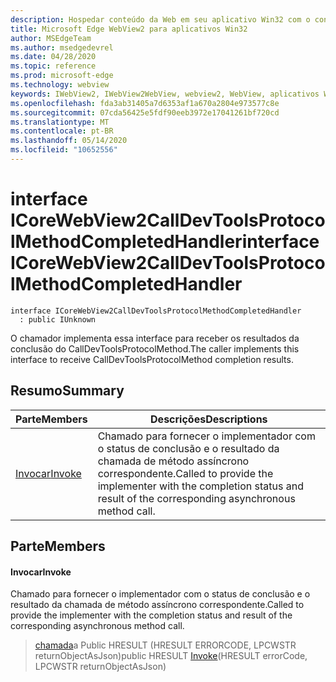 ```yaml
---
description: Hospedar conteúdo da Web em seu aplicativo Win32 com o controle WebView2 do Microsoft Edge
title: Microsoft Edge WebView2 para aplicativos Win32
author: MSEdgeTeam
ms.author: msedgedevrel
ms.date: 04/28/2020
ms.topic: reference
ms.prod: microsoft-edge
ms.technology: webview
keywords: IWebView2, IWebView2WebView, webview2, WebView, aplicativos Win32, Win32, Edge, ICoreWebView2, ICoreWebView2Controller, controle do navegador, HTML Edge
ms.openlocfilehash: fda3ab31405a7d6353af1a670a2804e973577c8e
ms.sourcegitcommit: 07cda56425e5fdf90eeb3972e17041261bf720cd
ms.translationtype: MT
ms.contentlocale: pt-BR
ms.lasthandoff: 05/14/2020
ms.locfileid: "10652556"
---
```

# <span data-ttu-id="7dfb0-104">interface ICoreWebView2CallDevToolsProtocolMethodCompletedHandler</span><span class="sxs-lookup"><span data-stu-id="7dfb0-104">interface ICoreWebView2CallDevToolsProtocolMethodCompletedHandler</span></span> 

```
interface ICoreWebView2CallDevToolsProtocolMethodCompletedHandler
  : public IUnknown
```

<span data-ttu-id="7dfb0-105">O chamador implementa essa interface para receber os resultados da conclusão do CallDevToolsProtocolMethod.</span><span class="sxs-lookup"><span data-stu-id="7dfb0-105">The caller implements this interface to receive CallDevToolsProtocolMethod completion results.</span></span>

## <span data-ttu-id="7dfb0-106">Resumo</span><span class="sxs-lookup"><span data-stu-id="7dfb0-106">Summary</span></span>

 <span data-ttu-id="7dfb0-107">Parte</span><span class="sxs-lookup"><span data-stu-id="7dfb0-107">Members</span></span>                        | <span data-ttu-id="7dfb0-108">Descrições</span><span class="sxs-lookup"><span data-stu-id="7dfb0-108">Descriptions</span></span>
--------------------------------|---------------------------------------------
[<span data-ttu-id="7dfb0-109">Invocar</span><span class="sxs-lookup"><span data-stu-id="7dfb0-109">Invoke</span></span>](#invoke) | <span data-ttu-id="7dfb0-110">Chamado para fornecer o implementador com o status de conclusão e o resultado da chamada de método assíncrono correspondente.</span><span class="sxs-lookup"><span data-stu-id="7dfb0-110">Called to provide the implementer with the completion status and result of the corresponding asynchronous method call.</span></span>

## <span data-ttu-id="7dfb0-111">Parte</span><span class="sxs-lookup"><span data-stu-id="7dfb0-111">Members</span></span>

#### <span data-ttu-id="7dfb0-112">Invocar</span><span class="sxs-lookup"><span data-stu-id="7dfb0-112">Invoke</span></span> 

<span data-ttu-id="7dfb0-113">Chamado para fornecer o implementador com o status de conclusão e o resultado da chamada de método assíncrono correspondente.</span><span class="sxs-lookup"><span data-stu-id="7dfb0-113">Called to provide the implementer with the completion status and result of the corresponding asynchronous method call.</span></span>

> <span data-ttu-id="7dfb0-114">[chamada](#invoke)a Public HRESULT (HRESULT ERRORCODE, LPCWSTR returnObjectAsJson)</span><span class="sxs-lookup"><span data-stu-id="7dfb0-114">public HRESULT [Invoke](#invoke)(HRESULT errorCode, LPCWSTR returnObjectAsJson)</span></span>


